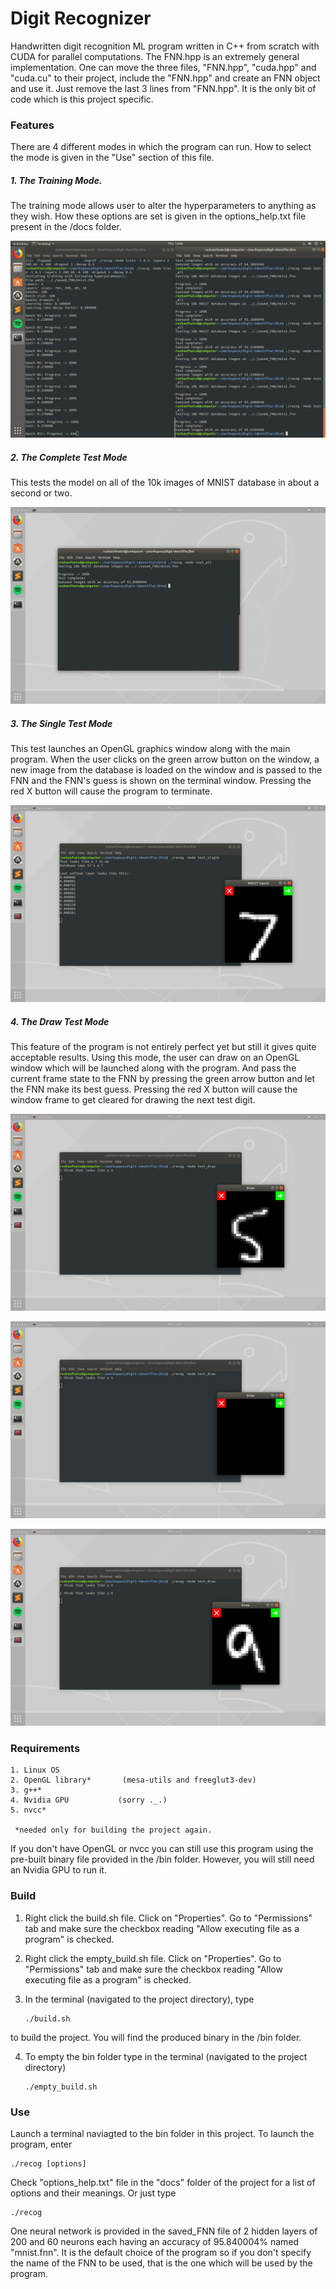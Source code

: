 # Digit Recognizer

Handwritten digit recognition ML program written in C++ from scratch with CUDA for parallel computations. The FNN.hpp is an 
extremely general implementation. One can move the three files, "FNN.hpp", "cuda.hpp" and "cuda.cu" to their project, include the
"FNN.hpp" and create an FNN object and use it. Just remove the last 3 lines from "FNN.hpp". It is the only bit of code which is
this project specific.

### Features
There are 4 different modes in which the program can run. How to select the mode is given in the "Use" section of this file.

##### 1. The Training Mode. 
The training mode allows user to alter the hyperparameters to anything as they wish. How these options are set is given in the
options_help.txt file present in the /docs folder.

![training](images/screenshot_training.png)

##### 2. The Complete Test Mode
This tests the model on all of the 10k images of MNIST database in about a second or two.

![testing_all](images/screenshot_test_all.png)

##### 3. The Single Test Mode
This test launches an OpenGL graphics window along with the main program. When the user clicks on the green arrow button on the 
window, a new image from the database is loaded on the window and is passed to the FNN and the FNN's guess is shown on the
terminal window. Pressing the red X button will cause the program to terminate.

![testing_single](images/screenshot_test_single.png)

##### 4. The Draw Test Mode
This feature of the program is not entirely perfect yet but still it gives quite acceptable results. Using this mode, the user can draw on an OpenGL window which will be launched along with the program. And pass
the current frame state to the FNN by pressing the green arrow button and let the FNN make its best guess. Pressing the red X
button will cause the window frame to get cleared for drawing the next test digit.

![testing_draw](images/screenshot_test_draw_a.png)

![testing_draw](images/screenshot_test_draw_b.png)

![testing_draw](images/screenshot_test_draw_c.png)

### Requirements
	1. Linux OS
	2. OpenGL library*       (mesa-utils and freeglut3-dev)
	3. g++*
	4. Nvidia GPU 	        (sorry ._.)
	5. nvcc*  
	
	 *needed only for building the project again.

If you don't have OpenGL or nvcc you can still use this program using the pre-built binary file provided in the /bin folder.
However, you will still need an Nvidia GPU to run it.

### Build

1. Right click the build.sh file. Click on "Properties". Go to "Permissions" tab and make sure the checkbox reading "Allow
executing file as a program" is checked.

2. Right click the empty_build.sh file. Click on "Properties". Go to "Permissions" tab and make sure the checkbox reading "Allow
executing file as a program" is checked.

3. In the terminal (navigated to the project directory), type 
	```
	./build.sh
	```
        
to build the project. You will find the produced binary in the /bin folder.

4. To empty the bin folder type in the terminal (navigated to the project directory) 
	```
	./empty_build.sh
	```
	
### Use

Launch a terminal naviagted to the bin folder in this project. To launch the program, enter
```
./recog [options]
```

Check "options_help.txt" file in the "docs" folder of the project for a list of options and their meanings. Or just type 
```
./recog
```
One neural network is provided in the saved_FNN file of 2 hidden layers of 200 and 60 neurons each having an accuracy of
95.840004% named "mnist.fnn". It is the default choice of the program so if you don't specify the name of the FNN to be used,
that is the one which will be used by the program.
